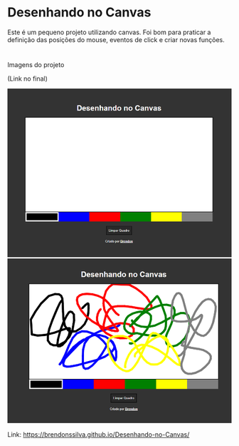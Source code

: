 # Desenhando no Canvas

Este é um pequeno projeto utilizando canvas. Foi bom para praticar a definição das posições do mouse, eventos de click e criar novas funções.
# 

Imagens do projeto<br>

(Link no final)<br>

<img src='images/img1.png'><br>
<img src='images/img2.png'>

Link: https://brendonssilva.github.io/Desenhando-no-Canvas/